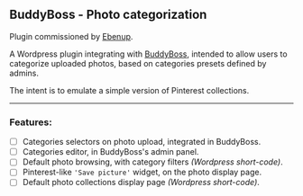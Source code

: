 ## BuddyBoss - Photo categorization

Plugin commissioned by [Ebenup](https://www.ebenup.com/).

A Wordpress plugin integrating with [BuddyBoss](https://www.buddyboss.com/),
intended to allow users to categorize uploaded photos, based on categories
presets defined by admins.

The intent is to emulate a simple version of Pinterest collections.

---


### Features:
- [ ] Categories selectors on photo upload, integrated in BuddyBoss.
- [ ] Categories editor, in BuddyBoss's admin panel.
- [ ] Default photo browsing, with category filters *(Wordpress short-code)*.
- [ ] Pinterest-like `'Save picture'` widget, on the photo display page.
- [ ] Default photo collections display page *(Wordpress short-code)*.
